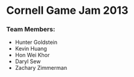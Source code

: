 Cornell Game Jam 2013
=====================

<h3>Team Members:</h3>
<ul>
  <li>Hunter Goldstein</li>
  <li>Kevin Huang</li>
  <li>Hon Wei Khor</li>
  <li>Daryl Sew</li>
  <li>Zachary Zimmerman</li>
</ul>
